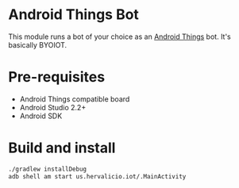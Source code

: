 # Android Things Bot

This module runs a bot of your choice as an [Android Things](https://developer.android.com/things/sdk/index.html) bot. It's basically BYOIOT.

# Pre-requisites

- Android Things compatible board
- Android Studio 2.2+
- Android SDK


# Build and install

```bash
./gradlew installDebug
adb shell am start us.hervalicio.iot/.MainActivity
```